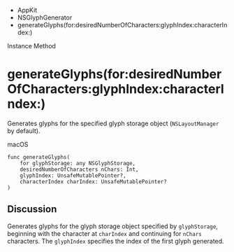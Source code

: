 

- AppKit
- NSGlyphGenerator
-  generateGlyphs(for:desiredNumberOfCharacters:glyphIndex:characterIndex:) 

Instance Method

# generateGlyphs(for:desiredNumberOfCharacters:glyphIndex:characterIndex:)

Generates glyphs for the specified glyph storage object (`NSLayoutManager` by default).

macOS

``` source
func generateGlyphs(
    for glyphStorage: any NSGlyphStorage,
    desiredNumberOfCharacters nChars: Int,
    glyphIndex: UnsafeMutablePointer?,
    characterIndex charIndex: UnsafeMutablePointer?
)
```

## Discussion

Generates glyphs for the glyph storage object specified by `glyphStorage`, beginning with the character at `charIndex` and continuing for `nChars` characters. The `glyphIndex` specifies the index of the first glyph generated.

